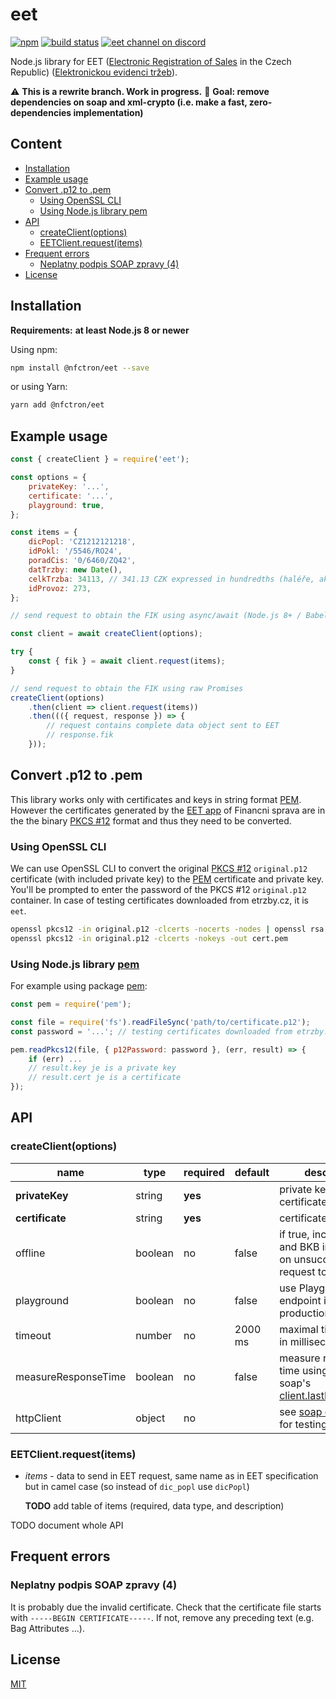 # eet

[![npm](https://img.shields.io/npm/v/@nfctron/eet.svg)](https://www.npmjs.com/package/@nfctron/eet)
[![build status](https://img.shields.io/github/workflow/status/NFCtron/eet/CI?logo=github)](https://github.com/NFCtron/eet/actions?query=workflow%3ACI)
[![eet channel on discord](https://img.shields.io/badge/discord-join%20chat-61dafb.svg?logo=discord&logoColor=white)](https://discord.gg/bg3yazg)

Node.js library for EET ([Electronic Registration of Sales](http://www.etrzby.cz/assets/cs/prilohy/EET_popis_rozhrani_v3.1.1_EN.pdf) in the Czech Republic) ([Elektronickou evidenci tržeb](http://www.etrzby.cz/cs/technicka-specifikace)).

⚠️ **This is a rewrite branch. Work in progress.**
🎯 **Goal: remove dependencies on soap and xml-crypto (i.e. make a fast, zero-dependencies implementation)**


## Content

<!-- START doctoc generated TOC please keep comment here to allow auto update -->
<!-- DON'T EDIT THIS SECTION, INSTEAD RE-RUN doctoc TO UPDATE -->


- [Installation](#installation)
- [Example usage](#example-usage)
- [Convert .p12 to .pem](#convert-p12-to-pem)
  - [Using OpenSSL CLI](#using-openssl-cli)
  - [Using Node.js library pem](#using-nodejs-library-pem)
- [API](#api)
  - [createClient(options)](#createclientoptions)
  - [EETClient.request(items)](#eetclientrequestitems)
- [Frequent errors](#frequent-errors)
  - [Neplatny podpis SOAP zpravy (4)](#neplatny-podpis-soap-zpravy-4)
- [License](#license)

<!-- END doctoc generated TOC please keep comment here to allow auto update -->


## Installation 

**Requirements:** **at least Node.js 8 or newer**

Using npm:

```bash
npm install @nfctron/eet --save
```

or using Yarn:

```bash
yarn add @nfctron/eet
```


## Example usage

```javascript
const { createClient } = require('eet');

const options = {
	privateKey: '...',
	certificate: '...',
	playground: true,
};

const items = {
	dicPopl: 'CZ1212121218',
	idPokl: '/5546/RO24',
	poradCis: '0/6460/ZQ42',
	datTrzby: new Date(),
	celkTrzba: 34113, // 341.13 CZK expressed in hundredths (haléře, aka cents)
	idProvoz: 273,
};

// send request to obtain the FIK using async/await (Node.js 8+ / Babel)

const client = await createClient(options);

try {
	const { fik } = await client.request(items);
}

// send request to obtain the FIK using raw Promises
createClient(options)
	.then(client => client.request(items))
	.then((({ request, response }) => {
		// request contains complete data object sent to EET
		// response.fik
	}));
```


## Convert .p12 to .pem

This library works only with certificates and keys in string format [PEM](https://en.wikipedia.org/wiki/Privacy-Enhanced_Mail).
However the certificates generated by the [EET app](http://adisspr.mfcr.cz/adistc/adis/idpr_pub/eet/eet_sluzby.faces)
of Financni sprava are in the the binary [PKCS #12](https://en.wikipedia.org/wiki/PKCS_12) format
and thus they need to be converted.


### Using OpenSSL CLI

We can use OpenSSL CLI to convert the original [PKCS #12](https://en.wikipedia.org/wiki/PKCS_12) `original.p12`
certificate (with included private key) to the [PEM](https://en.wikipedia.org/wiki/Privacy-Enhanced_Mail)
certificate and private key. You'll be prompted to enter the password of the PKCS #12 `original.p12` container.
In case of testing certificates downloaded from etrzby.cz, it is `eet`.

```bash
openssl pkcs12 -in original.p12 -clcerts -nocerts -nodes | openssl rsa > privkey.key
openssl pkcs12 -in original.p12 -clcerts -nokeys -out cert.pem
```


### Using Node.js library [pem](https://github.com/andris9/pem)

For example using package [pem](https://github.com/andris9/pem):

```javascript
const pem = require('pem');

const file = require('fs').readFileSync('path/to/certificate.p12');
const password = '...'; // testing certificates downloaded from etrzby.cz have password 'eet'

pem.readPkcs12(file, { p12Password: password }, (err, result) => {
	if (err) ...
	// result.key je is a private key
	// result.cert je is a certificate
});
```


## API


### createClient(options)

|        name         |  type   | required | default |                                                      description                                                       |
|---------------------|---------|----------|---------|------------------------------------------------------------------------------------------------------------------------|
| **privateKey**      | string  | **yes**  |         | private key for the certificate                                                                                        |
| **certificate**     | string  | **yes**  |         | certificate                                                                                                            |
| offline             | boolean | no       | false   | if true, includes PKP and BKB in response on unsuccessful request to EET                                               |
| playground          | boolean | no       | false   | use Playground EET endpoint instead of production                                                                      |
| timeout             | number  | no       | 2000 ms | maximal time to wait in milliseconds                                                                                   |
| measureResponseTime | boolean | no       | false   | measure response time using node-soap's [client.lastElapsedTime](https://github.com/vpulim/node-soap#options-optional) |
| httpClient          | object  | no       |         | see [soap options](https://github.com/vpulim/node-soap#options), just for testing                                      |


### EETClient.request(items)

* *items* - data to send in EET request, same name as in EET specification but in camel case (so instead of `dic_popl` use `dicPopl`)

	**TODO** add table of items (required, data type, and description)


TODO document whole API


## Frequent errors

### Neplatny podpis SOAP zpravy (4)

It is probably due the invalid certificate. Check that the certificate file starts with `-----BEGIN CERTIFICATE-----`.
If not, remove any preceding text (e.g. Bag Attributes ...).


## License

[MIT](/LICENSE.md)
